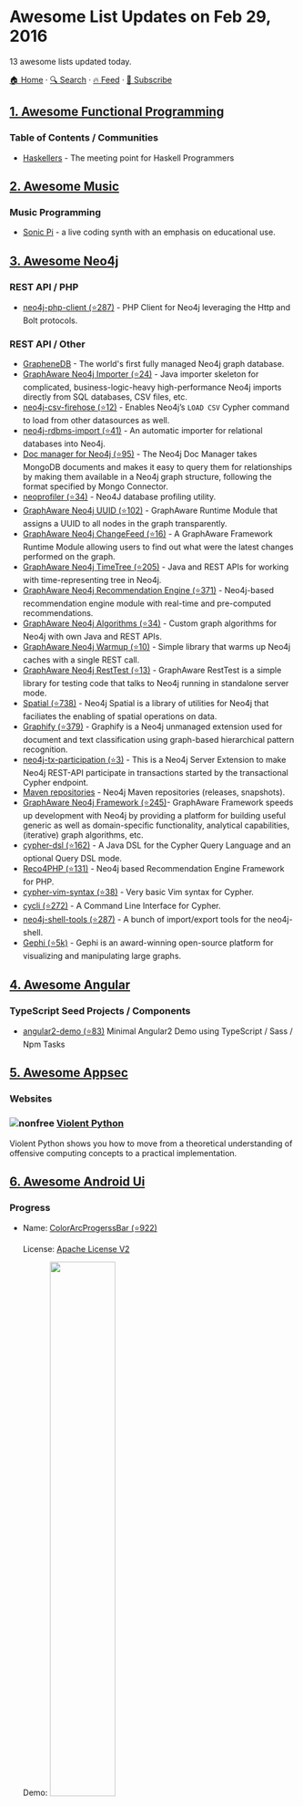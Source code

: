# Awesome List Updates on Feb 29, 2016

13 awesome lists updated today.

[🏠 Home](/README.md) · [🔍 Search](https://www.trackawesomelist.com/search/) · [🔥 Feed](https://www.trackawesomelist.com/rss.xml) · [📮 Subscribe](https://trackawesomelist.us17.list-manage.com/subscribe?u=d2f0117aa829c83a63ec63c2f&id=36a103854c)



## [1. Awesome Functional Programming](/content/lucasviola/awesome-functional-programming/README.md)

### Table of Contents / Communities

*   [Haskellers](http://www.haskellers.com/) - The meeting point for Haskell Programmers

## [2. Awesome Music](/content/ciconia/awesome-music/README.md)

### Music Programming

*   [Sonic Pi](http://sonic-pi.net/) - a live coding synth with an emphasis on educational use.

## [3. Awesome Neo4j](/content/neueda/awesome-neo4j/README.md)

### REST API / PHP

*   [neo4j-php-client (⭐287)](https://github.com/graphaware/neo4j-php-client/tree/4.0) - PHP Client for Neo4j leveraging the Http and Bolt protocols.

### REST API / Other

*   [GrapheneDB](https://www.graphenedb.com/) - The world's first fully managed
    Neo4j graph database.
*   [GraphAware Neo4j Importer (⭐24)](https://github.com/graphaware/neo4j-importer) - Java importer skeleton for complicated, business-logic-heavy high-performance Neo4j imports directly from SQL databases, CSV files, etc.
*   [neo4j-csv-firehose (⭐12)](https://github.com/sarmbruster/neo4j-csv-firehose) - Enables Neo4j’s `LOAD CSV` Cypher command to load from other datasources as well.
*   [neo4j-rdbms-import (⭐41)](https://github.com/jexp/neo4j-rdbms-import) - An automatic importer for relational databases into Neo4j.
*   [Doc manager for Neo4j (⭐95)](https://github.com/neo4j-contrib/neo4j_doc_manager) - The Neo4j Doc Manager takes MongoDB documents and makes it easy to query them for relationships by making them available in a Neo4j graph structure, following the format specified by Mongo Connector.
*   [neoprofiler (⭐34)](https://github.com/moxious/neoprofiler) - Neo4J database profiling utility.
*   [GraphAware Neo4j UUID (⭐102)](https://github.com/graphaware/neo4j-uuid) - GraphAware Runtime Module that assigns a UUID to all nodes in the graph transparently.
*   [GraphAware Neo4j ChangeFeed (⭐16)](https://github.com/graphaware/neo4j-changefeed) - A GraphAware Framework Runtime Module allowing users to find out what were the latest changes performed on the graph.
*   [GraphAware Neo4j TimeTree (⭐205)](https://github.com/graphaware/neo4j-timetree) - Java and REST APIs for working with time-representing tree in Neo4j.
*   [GraphAware Neo4j Recommendation Engine (⭐371)](https://github.com/graphaware/neo4j-reco) - Neo4j-based recommendation engine module with real-time and pre-computed recommendations.
*   [GraphAware Neo4j Algorithms (⭐34)](https://github.com/graphaware/neo4j-algorithms) - Custom graph algorithms for Neo4j with own Java and REST APIs.
*   [GraphAware Neo4j Warmup (⭐10)](https://github.com/graphaware/neo4j-warmup) - Simple library that warms up Neo4j caches with a single REST call.
*   [GraphAware Neo4j RestTest (⭐13)](https://github.com/graphaware/neo4j-resttest) - GraphAware RestTest is a simple library for testing code that talks to Neo4j running in standalone server mode.
*   [Spatial (⭐738)](https://github.com/neo4j-contrib/spatial) - Neo4j Spatial is a library of utilities for Neo4j that faciliates the enabling of spatial operations on data.
*   [Graphify (⭐379)](https://github.com/Graphify/graphify) - Graphify is a Neo4j unmanaged extension used for document and text classification using graph-based hierarchical pattern recognition.
*   [neo4j-tx-participation (⭐3)](https://github.com/jexp/neo4j-tx-participation) - This is a Neo4j Server Extension to make Neo4j REST-API participate in transactions started by the transactional Cypher endpoint.
*   [Maven repositories](https://m2.neo4j.org/index.html) - Neo4j Maven repositories (releases, snapshots).
*   [GraphAware Neo4j Framework (⭐245)](https://github.com/graphaware/neo4j-framework)- GraphAware Framework speeds up development with Neo4j by providing a platform for building useful generic as well as domain-specific functionality, analytical capabilities, (iterative) graph algorithms, etc.
*   [cypher-dsl (⭐162)](https://github.com/neo4j-contrib/cypher-dsl) - A Java DSL for the Cypher Query Language and an optional Query DSL mode.
*   [Reco4PHP (⭐131)](https://github.com/graphaware/reco4php) - Neo4j based Recommendation Engine Framework for PHP.
*   [cypher-vim-syntax (⭐38)](https://github.com/neo4j-contrib/cypher-vim-syntax) - Very basic Vim syntax for Cypher.
*   [cycli (⭐272)](https://github.com/nicolewhite/cycli) - A Command Line Interface for Cypher.
*   [neo4j-shell-tools (⭐287)](https://github.com/jexp/neo4j-shell-tools) - A bunch of import/export tools for the neo4j-shell.
*   [Gephi (⭐5k)](https://github.com/gephi/gephi) - Gephi is an award-winning open-source platform for visualizing and manipulating large graphs.

## [4. Awesome Angular](/content/PatrickJS/awesome-angular/README.md)

### TypeScript Seed Projects / Components

*   [angular2-demo (⭐83)](https://github.com/amcdnl/angular2-demo) Minimal Angular2 Demo using TypeScript / Sass / Npm Tasks

## [5. Awesome Appsec](/content/paragonie/awesome-appsec/README.md)

### Websites

### ![nonfree](https://github.com/paragonie/awesome-appsec/raw/master/img/nonfree.png) [Violent Python](http://www.amazon.com/Violent-Python-Cookbook-Penetration-Engineers/dp/1597499579)

Violent Python shows you how to move from a theoretical understanding of offensive computing concepts to a practical implementation.

## [6. Awesome Android Ui](/content/wasabeef/awesome-android-ui/README.md)

### Progress

- Name: [ColorArcProgerssBar (⭐922)](https://github.com/Shinelw/ColorArcProgressBar)

  License: [Apache License V2](https://www.apache.org/licenses/LICENSE-2.0)

  Demo: <img src="https://github.com/wasabeef/awesome-android-ui/raw/master/art/Android-ColorArcProgressBar.gif" width="49%">



## [7. Awesome Crystal](/content/veelenga/awesome-crystal/README.md)

### Implementations/Compilers

*   [crisp (⭐41)](https://github.com/rhysd/Crisp) - Lisp dialect implemented with Crystal

## [8. Awesome Github](/content/phillipadsmith/awesome-github/README.md)

### Tips, tricks, tools, and add-ons for GitHub power users

*   [Issue and Pull Request Template Generator](https://www.talater.com/open-source-templates/) - Generate templates customized to your project, with the help of Cthulhu and Lewis Carroll

## [9. Awesome Network Js](/content/Kikobeats/awesome-network-js/README.md)

### High level

*   [peercast (⭐500)](https://github.com/mafintosh/peercast) – Like peerflix but for Chromecast.
*   [peerflix (⭐6k)](https://github.com/mafintosh/peerflix) – Streaming torrent client.
*   [peervisionary (⭐43)](https://github.com/mafintosh/peervisionary) – Stream p2p content over your local network.
*   [peerwiki (⭐307)](https://github.com/mafintosh/peerwiki) – browse all of wikipedia using bittorrent.
*   [screencat (⭐3k)](https://github.com/maxogden/screencat) – WebRTC screensharing app.
*   [signalhub (⭐643)](https://github.com/mafintosh/signalhub) – Simple signalling server that can be used to coordinate handshaking with webrtc or other fun stuff.
*   [torrent-mount (⭐1.3k)](https://github.com/mafintosh/torrent-mount) – Mount a torrent (or magnet link) as a filesystem in real time using torrent-stream and fuse.
*   [webcat (⭐424)](https://github.com/mafintosh/webcat) – pipe across the web using WebRTC.
*   [websocketd (⭐16k)](https://github.com/joewalnes/websocketd) – Turn any program that uses stdin/stdout into a WebSocket server.

### Protocols

*   [castv2 (⭐740)](https://github.com/thibauts/node-castv2) – An implementation of the Chromecast CASTV2 protocol.
*   [hypercore (⭐2.2k)](https://github.com/mafintosh/hypercore) – A p2p network for distributing and replicating static feeds of binary data.
*   [ipfs (⭐1k)](https://github.com/ipfs/js-ipfs-api) – The InterPlanetary File System, a new peer-to-peer hypermedia protocol.
*   [k-bucket (⭐147)](https://github.com/tristanls/k-bucket) – Kademlia DHT K-bucket implementation as a binary tree.
*   [k-rpc (⭐74)](https://github.com/mafintosh/k-rpc) – Implementation of the k-rpc protocol used the BitTorrent DHT. Also see [k-rpc-socket (⭐22)](https://github.com/mafintosh/k-rpc-socket).
*   [mdns (⭐839)](https://github.com/agnat/node_mdns) – mdns/zeroconf/bonjour service discovery.
*   [multicast-dns (⭐441)](https://github.com/mafintosh/multicast-dns) – Low level multicast-dns implementation.
*   [peervision (⭐97)](https://github.com/mafintosh/peervision) – Live p2p streaming protocol.
*   [polo (⭐245)](https://github.com/mafintosh/polo) – A zero configuration service discovery module.
*   [rtsp-server (⭐29)](https://github.com/watson/rtsp-server) – A low level module for creating RTSP servers.
*   [utp-native (⭐99)](https://github.com/mafintosh/utp-native) – micro transport protocol, a network protocol similar to tcp that runs on top of udp.

## [10. Awesome Electron](/content/sindresorhus/awesome-electron/README.md)

### For Electron / Other

*   [electron-packager (⭐8.1k)](https://github.com/electron-userland/electron-packager) - Package and distribute your app.

## [11. Awesome Robotics](/content/kiloreux/awesome-robotics/README.md)

### Books

*   [Introduction to Autonomous Robots (⭐1.5k)](https://github.com/correll/Introduction-to-Autonomous-Robots/releases)

## [12. Awesome Ava](/content/avajs/awesome-ava/README.md)

### Packages

*   [redux-ava](https://github.com/sotojuan/redux-ava) - Test helpers for Redux.

### Support

*   [Stack Overflow](https://stackoverflow.com/questions/tagged/ava)
*   [Twitter](https://twitter.com/ava__js)

## [13. Awesome Fp Js](/content/stoeffel/awesome-fp-js/README.md)

### Community / Related Lists

*   [Functional Programming Resources In JavaScript (⭐304)](https://github.com/busypeoples/functional-programming-javascript)

---

- Prev: [Mar 01, 2016](/content/2016/03/01/README.md)
- Next: [Feb 28, 2016](/content/2016/02/28/README.md)